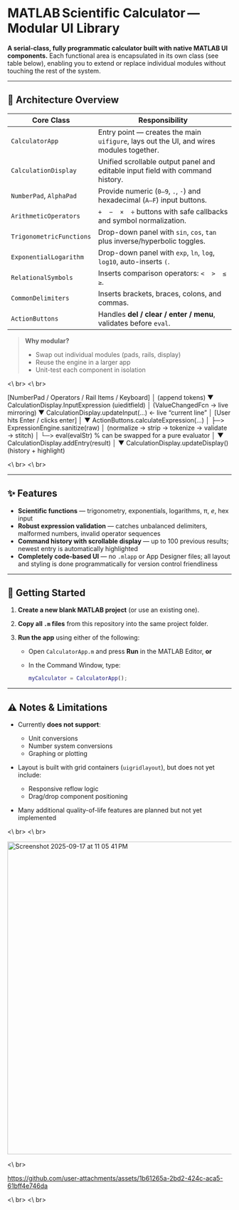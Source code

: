 # MATLAB Scientific Calculator — Modular UI Library


**A serial-class, fully programmatic calculator built with native MATLAB UI components.**
Each functional area is encapsulated in its own class (see table below), enabling you to extend or replace individual modules without touching the rest of the system.

---

## 🧩 Architecture Overview

| Core Class               | Responsibility                                                                          |
| ------------------------ | --------------------------------------------------------------------------------------- |
| `CalculatorApp`          | Entry point — creates the main `uifigure`, lays out the UI, and wires modules together. |
| `CalculationDisplay`     | Unified scrollable output panel and editable input field with command history.          |
| `NumberPad`, `AlphaPad`  | Provide numeric (`0–9`, `.`, `-`) and hexadecimal (`A–F`) input buttons.                |
| `ArithmeticOperators`    | `+  −  ×  ÷` buttons with safe callbacks and symbol normalization.                      |
| `TrigonometricFunctions` | Drop-down panel with `sin`, `cos`, `tan` plus inverse/hyperbolic toggles.               |
| `ExponentialLogarithm`   | Drop-down panel with `exp`, `ln`, `log`, `log10`, auto-inserts `(`.                     |
| `RelationalSymbols`      | Inserts comparison operators: `<  >  ≤  ≥`.                                             |
| `CommonDelimiters`       | Inserts brackets, braces, colons, and commas.                                           |
| `ActionButtons`          | Handles **del / clear / enter / menu**, validates before `eval`.                        |

> **Why modular?**
>
> * Swap out individual modules (pads, rails, display)
> * Reuse the engine in a larger app
> * Unit-test each component in isolation

<\ br>
<\ br>

[NumberPad / Operators / Rail Items / Keyboard]
                 │  (append tokens)
                 ▼
      CalculationDisplay.InputExpression (uieditfield)
                 │  (ValueChangedFcn → live mirroring)
                 ▼
     CalculationDisplay.updateInput(...)  ← live “current line”
                 │
  [User hits Enter / clicks enter]
                 │
                 ▼
      ActionButtons.calculateExpression(...)
                 │
                 ├─> ExpressionEngine.sanitize(raw)
                 │     (normalize → strip → tokenize → validate → stitch)
                 │
                 └─> eval(evalStr)   % can be swapped for a pure evaluator
                       │
                       ▼
          CalculationDisplay.addEntry(result)
                 │
                 ▼
      CalculationDisplay.updateDisplay()  (history + highlight)


<\ br>
<\ br>

---


## ✨ Features

* **Scientific functions** — trigonometry, exponentials, logarithms, π, *e*, hex input
* **Robust expression validation** — catches unbalanced delimiters, malformed numbers, invalid operator sequences
* **Command history with scrollable display** — up to 100 previous results; newest entry is automatically highlighted
* **Completely code-based UI** — no `.mlapp` or App Designer files; all layout and styling is done programmatically for version control friendliness

---

## 🚀 Getting Started

1. **Create a new blank MATLAB project** (or use an existing one).
2. **Copy all `.m` files** from this repository into the same project folder.
3. **Run the app** using either of the following:

   * Open `CalculatorApp.m` and press **Run** in the MATLAB Editor, **or**
   * In the Command Window, type:

     ```matlab
     myCalculator = CalculatorApp();
     ```

---

## ⚠️ Notes & Limitations

* Currently **does not support**:

  * Unit conversions
  * Number system conversions
  * Graphing or plotting
* Layout is built with grid containers (`uigridlayout`), but does not yet include:

  * Responsive reflow logic
  * Drag/drop component positioning
* Many additional quality-of-life features are planned but not yet implemented




<\ br>
<\ br>


<img width="527" height="701" alt="Screenshot 2025-09-17 at 11 05 41 PM" src="https://github.com/user-attachments/assets/4ef46c81-2c2c-4b65-bd92-014ff16e3283" />



<\ br>


https://github.com/user-attachments/assets/1b61265a-2bd2-424c-aca5-61bff4e746da


<\ br>
<\ br>











